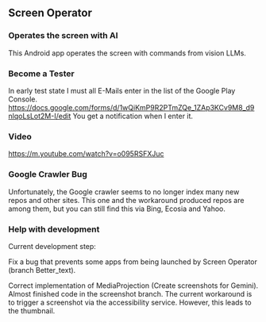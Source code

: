 ## Screen Operator
### Operates the screen with AI
This Android app operates the screen with commands from vision LLMs.

### Become a Tester
In early test state I must all E-Mails enter in the list of the Google Play Console. https://docs.google.com/forms/d/1wQiKmP9R2PTmZQe_1ZAp3KCv9M8_d9nlqoLsLot2M-I/edit You get a notification when I enter it.

### Video

https://m.youtube.com/watch?v=o095RSFXJuc

### Google Crawler Bug

Unfortunately, the Google crawler seems to no longer index many new repos and other sites. This one and the workaround produced repos are among them, but you can still find this via Bing, Ecosia and Yahoo.

### Help with development

Current development step:

Fix a bug that prevents some apps from being launched by Screen Operator (branch Better_text).

Correct implementation of MediaProjection (Create screenshots for Gemini). Almost finished code in the screenshot branch. The current workaround is to trigger a screenshot via the accessibility service. However, this leads to the thumbnail.
